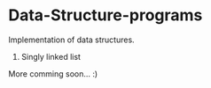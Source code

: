 # Data-Structure-programs
Implementation of data structures.
1. Singly linked list

More comming soon... :)

